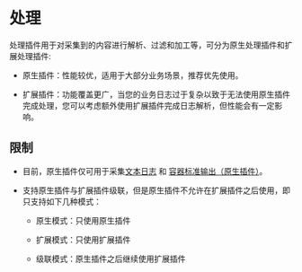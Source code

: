 # 处理

处理插件用于对采集到的内容进行解析、过滤和加工等，可分为原生处理插件和扩展处理插件:

* 原生插件：性能较优，适用于大部分业务场景，推荐优先使用。

* 扩展插件：功能覆盖更广，当您的业务日志过于复杂以致于无法使用原生插件完成处理，您可以考虑额外使用扩展插件完成日志解析，但性能会有一定影响。

## 限制

* 目前，原生插件仅可用于采集[文本日志](../input/input-file.md) 和 [容器标准输出（原生插件）](../input/input-container-stdlog.md)。

* 支持原生插件与扩展插件级联，但是原生插件不允许在扩展插件之后使用，即只支持如下几种模式：

  * 原生模式：只使用原生插件

  * 扩展模式：只使用扩展插件

  * 级联模式：原生插件之后继续使用扩展插件
